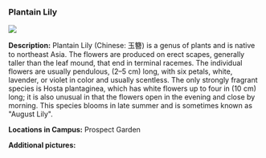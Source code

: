 ### Plantain Lily
![](http://www.astro.princeton.edu/~ruixu/fig/PlantainLily.jpg)

**Description:** Plantain Lily (Chinese: 玉簪)  is a genus of plants and is native to northeast Asia. The flowers are produced on erect scapes, generally taller than the leaf mound, that end in terminal racemes. The individual flowers are usually pendulous, (2–5 cm) long, with six petals, white, lavender, or violet in color and usually scentless. The only strongly fragrant species is Hosta plantaginea, which has white flowers up to four in (10 cm) long; it is also unusual in that the flowers open in the evening and close by morning. This species blooms in late summer and is sometimes known as "August Lily".

**Locations in Campus:** Prospect Garden

**Additional pictures:**
